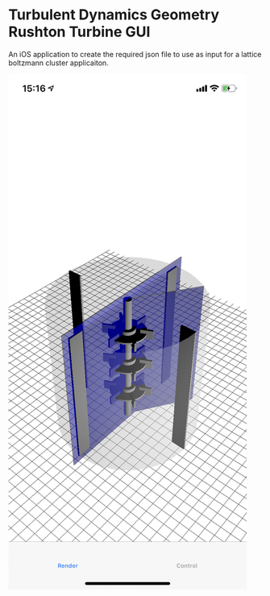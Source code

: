 # Turbulent Dynamics Geometry Rushton Turbine GUI

An iOS application to create the required json file to use as input for a lattice boltzmann cluster applicaiton.

![iOS Rushton Turbine](docs/Screenshot.png)




